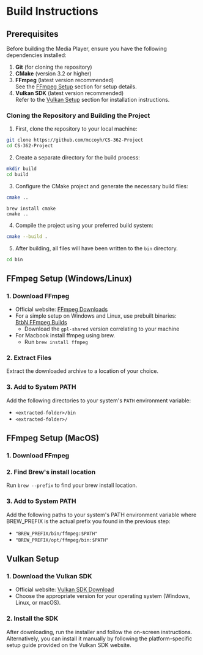 # Build Instructions

## Prerequisites

Before building the Media Player, ensure you have the following dependencies installed:

1. **Git** (for cloning the repository)
2. **CMake** (version 3.2 or higher)
3. **FFmpeg** (latest version recommended)\
   See the [FFmpeg Setup](#ffmpeg-setup) section for setup details.
4. **Vulkan SDK** (latest version recommended)\
   Refer to the [Vulkan Setup](#vulkan-setup) section for installation instructions.

### Cloning the Repository and Building the Project

1. First, clone the repository to your local machine:

```bash
git clone https://github.com/mccoyh/CS-362-Project
cd CS-362-Project
```

2. Create a separate directory for the build process:

```bash
mkdir build
cd build
```

3. Configure the CMake project and generate the necessary build files:

```bash
cmake ..
```
```For Mac
brew install cmake
cmake ..
```

4. Compile the project using your preferred build system:

```bash
cmake --build .
```

5. After building, all files will have been written to the `bin` directory.

```bash
cd bin
```

## FFmpeg Setup (Windows/Linux)

### 1. Download FFmpeg
- Official website: [FFmpeg Downloads](https://www.ffmpeg.org/download.html)
- For a simple setup on Windows and Linux, use prebuilt binaries:  
  [BtbN FFmpeg Builds](https://github.com/BtbN/FFmpeg-Builds/releases)
    - Download the `gpl-shared` version correlating to your machine
- For Macbook install ffmpeg using brew.
	- Run `brew install ffmpeg`

### 2. Extract Files
Extract the downloaded archive to a location of your choice.

### 3. Add to System PATH
Add the following directories to your system's `PATH` environment variable:
- `<extracted-folder>/bin`
- `<extracted-folder>/`
## FFmpeg Setup (MacOS)

### 1. Download FFmpeg

### 2. Find Brew's install location
Run `brew --prefix` to find your brew install location.

### 3. Add to System PATH
Add the following paths to your system's PATH environment variable where BREW_PREFIX is the actual prefix you found in the previous step:
 - `"BREW_PREFIX/bin/ffmpeg:$PATH"`
 - `"BREW_PREFIX/opt/ffmpeg/bin:$PATH"`


## Vulkan Setup

### 1. Download the Vulkan SDK
- Official website: [Vulkan SDK Download](https://www.lunarg.com/vulkan-sdk/)
- Choose the appropriate version for your operating system (Windows, Linux, or macOS).

### 2. Install the SDK
After downloading, run the installer and follow the on-screen instructions. Alternatively, you can install it manually by following the platform-specific setup guide provided on the Vulkan SDK website.  


